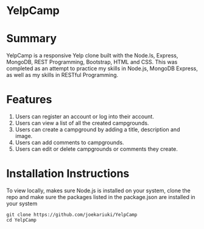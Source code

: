 # YelpCamp
 
# Summary
YelpCamp is a responsive Yelp clone built with the Node.ls, Express, MongoDB, REST Programming, Bootstrap, HTML and CSS. This was completed as an attempt to practice my skills in Node.js, MongoDB Express, as well as my skills in RESTful Programming.


# Features
1. Users can register an account or log into their account.
2. Users can view a list of all the created campgrounds.
2. Users can create a campground by adding a title, description and image.
3. Users can add comments to campgrounds.
4. Users can edit or delete campgrounds or comments they create.


# Installation Instructions
To view locally, makes sure Node.js is installed on your system, clone the repo and make sure the packages listed in the package.json are installed in your system

```
git clone https://github.com/joekariuki/YelpCamp
cd YelpCamp

```


